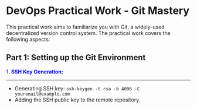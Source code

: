 # DevOps Practical Work - Git Mastery
This practical work aims to familiarize you with Git, a widely-used decentralized version control system. The practical work covers the following aspects:
## Part 1: Setting up the Git Environment
<span style="color:blue">1. **SSH Key Generation:**</span>
- - - 
   - Generating SSH key: `ssh-keygen -t rsa -b 4096 -C youremail@example.com`
   - Adding the SSH public key to the remote repository.


